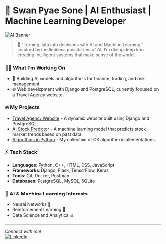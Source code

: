 # 👾 Swan Pyae Sone | AI Enthusiast | Machine Learning Developer

![AI Banner](https://source.unsplash.com/1600x500/?artificial-intelligence,technology)


> 🚀 "Turning data into decisions with AI and Machine Learning."  
> Inspired by the limitless possibilities of AI, I’m diving deep into creating intelligent systems that make sense of the world.

### 👨‍💻 What I’m Working On
- 🔬 Building AI models and algorithms for finance, trading, and risk management.
- 🌐 Web development with Django and PostgreSQL, currently focused on a Travel Agency website.

### 🔥 My Projects
- [Travel Agency Website](https://github.com/swanpyaesone26/Travel-Agency-Website) - A dynamic website built using Django and PostgreSQL.
- [AI Stock Predictor](#) - A machine learning model that predicts stock market trends based on past data.
- [Algorithms in Python](https://github.com/swanpyaesone26/Algorithms-of-Box-and-Wisker-Plot) - My collection of CS algorithm implementations.

### ⚡ Tech Stack
- **Languages**: Python, C++, HTML, CSS, JavaScript
- **Frameworks**: Django, Flask, TensorFlow, Keras
- **Tools**: Git, Docker, Postman
- **Databases**: PostgreSQL, MySQL, SQLite

### 🔮 AI & Machine Learning Interests
- Neural Networks 🧠
- Reinforcement Learning 🔄
- Data Science and Analytics 📊

---
_Connect with me!_  
[![LinkedIn](https://img.shields.io/badge/LinkedIn-blue?style=for-the-badge&logo=linkedin)](https://linkedin.com/in/swan-pyae-sone-4875429b)
